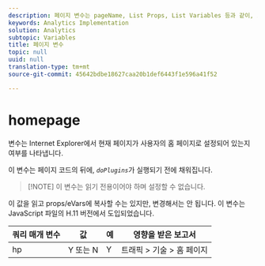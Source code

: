 ```yaml
---
description: 페이지 변수는 pageName, List Props, List Variables 등과 같이, 보고서를 직접 채웁니다.
keywords: Analytics Implementation
solution: Analytics
subtopic: Variables
title: 페이지 변수
topic: null
uuid: null
translation-type: tm+mt
source-git-commit: 45642bdbe18627caa20b1def6443f1e596a41f52

---
```




# homepage

 변수는 Internet Explorer에서 현재 페이지가 사용자의 홈 페이지로 설정되어 있는지 여부를 나타냅니다.

<!-- 

homepage.xml

 -->

이 변수는 페이지 코드의 뒤에, *`doPlugins`*&#x200B;가 실행되기 전에 채워집니다.

> [!NOTE] 이 변수는 읽기 전용이어야 하며 설정할 수 없습니다.

이 값을 읽고 props/eVars에 복사할 수는 있지만, 변경해서는 안 됩니다. 이 변수는 JavaScript 파일의 H.11 버전에서 도입되었습니다.

| 쿼리 매개 변수 | 값 | 예 | 영향을 받은 보고서 |
|---|---|---|---|
| hp | Y 또는 N | Y | 트래픽 &gt; 기술 &gt; 홈 페이지 |
